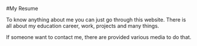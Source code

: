 #My Resume

To know anything about me you can just go through this website.
There is all about my education career, work, projects and many things.

If someone want to contact me, there are provided various media to do that.